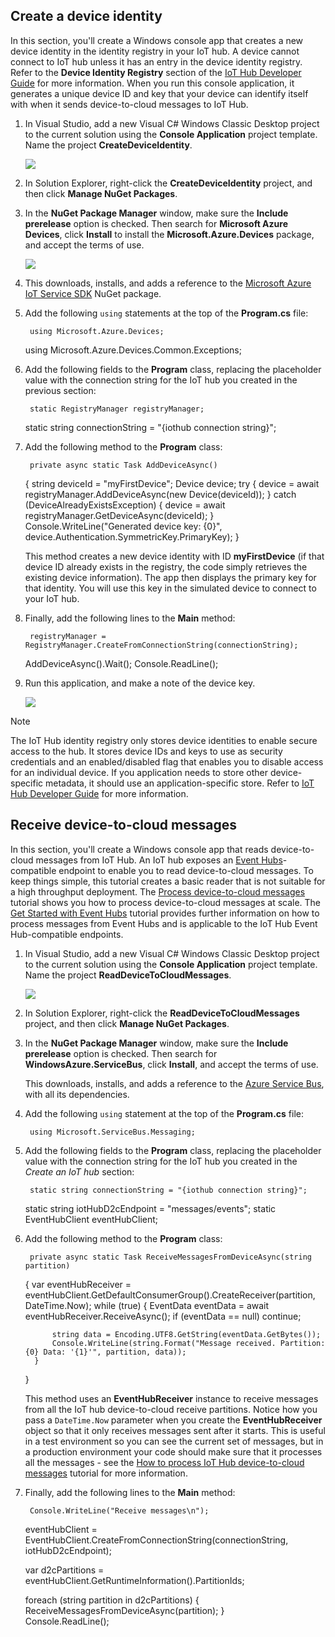 ## Create a device identity
In this section, you'll create a Windows console app that creates a new device identity in the identity registry in your IoT hub. A device cannot connect to IoT hub unless it has an entry in the device identity registry. Refer to the **Device Identity Registry** section of the [IoT Hub Developer Guide](iot-hub-devguide.md#identityregistry) for more information. When you run this console application, it generates a unique device ID and key that your device can identify itself with when it sends device-to-cloud messages to IoT Hub.

1. In Visual Studio, add a new Visual C# Windows Classic Desktop project to the current solution using the **Console  Application** project template. Name the project **CreateDeviceIdentity**.

    ![][10]

2. In Solution Explorer, right-click the **CreateDeviceIdentity** project, and then click **Manage NuGet Packages**.

3. In the **NuGet Package Manager** window, make sure the **Include prerelease** option is checked. Then search for **Microsoft Azure Devices**, click **Install** to install the **Microsoft.Azure.Devices** package, and accept the terms of use.

    ![][11]

4. This downloads, installs, and adds a reference to the [Microsoft Azure IoT Service SDK](https://www.nuget.org/packages/Microsoft.Azure.Devices/) NuGet package.

5. Add the following `using` statements at the top of the **Program.cs** file:

        using Microsoft.Azure.Devices;
     using Microsoft.Azure.Devices.Common.Exceptions;
6. Add the following fields to the **Program** class, replacing the placeholder value with the connection string for the IoT hub you created in the previous section:

        static RegistryManager registryManager;
     static string connectionString = "{iothub connection string}";
7. Add the following method to the **Program** class:

        private async static Task AddDeviceAsync()
     {
         string deviceId = "myFirstDevice";
         Device device;
         try
         {
             device = await registryManager.AddDeviceAsync(new Device(deviceId));
         }
         catch (DeviceAlreadyExistsException)
         {
             device = await registryManager.GetDeviceAsync(deviceId);
         }
         Console.WriteLine("Generated device key: {0}", device.Authentication.SymmetricKey.PrimaryKey);
     }

    This method creates a new device identity with ID **myFirstDevice** (if that device ID already exists in the registry, the code simply retrieves the existing device information). The app then displays the primary key for that identity. You will use this key in the simulated device to connect to your IoT hub.

8. Finally, add the following lines to the **Main** method:

        registryManager = RegistryManager.CreateFromConnectionString(connectionString);
     AddDeviceAsync().Wait();
     Console.ReadLine();
9. Run this application, and make a note of the device key.

    ![][12]


> [!NOTE]
> The IoT Hub identity registry only stores device identities to enable secure access to the hub. It stores device IDs and keys to use as security credentials and an enabled/disabled flag that enables you to disable access for an individual device. If you application needs to store other device-specific metadata, it should use an application-specific store. Refer to [IoT Hub Developer Guide](iot-hub-devguide.md#identityregistry) for more information.
> 
> 
## Receive device-to-cloud messages
In this section, you'll create a Windows console app that reads device-to-cloud messages from IoT Hub. An IoT hub exposes an [Event Hubs](event-hubs-overview.md)-compatible endpoint to enable you to read device-to-cloud messages. To keep things simple, this tutorial creates a basic reader that is not suitable for a high throughput deployment. The [Process device-to-cloud messages](iot-hub-csharp-csharp-process-d2c.md) tutorial shows you how to process device-to-cloud messages at scale. The [Get Started with Event Hubs](event-hubs-csharp-ephcs-getstarted.md) tutorial provides further information on how to process messages from Event Hubs and is applicable to the IoT Hub Event Hub-compatible endpoints.

1. In Visual Studio, add a new Visual C# Windows Classic Desktop project to the current solution using the **Console  Application** project template. Name the project **ReadDeviceToCloudMessages**.

    ![][10]

2. In Solution Explorer, right-click the **ReadDeviceToCloudMessages** project, and then click **Manage NuGet Packages**.

3. In the **NuGet Package Manager** window, make sure the **Include prerelease** option is checked. Then search for **WindowsAzure.ServiceBus**, click **Install**, and accept the terms of use.

    This downloads, installs, and adds a reference to the [Azure Service Bus](https://www.nuget.org/packages/WindowsAzure.ServiceBus), with all its dependencies.

4. Add the following `using` statement at the top of the **Program.cs** file:

        using Microsoft.ServiceBus.Messaging;
5. Add the following fields to the **Program** class, replacing the placeholder value with the connection string for the IoT hub you created in the *Create an IoT hub* section:

        static string connectionString = "{iothub connection string}";
     static string iotHubD2cEndpoint = "messages/events";
     static EventHubClient eventHubClient;
6. Add the following method to the **Program** class:

        private async static Task ReceiveMessagesFromDeviceAsync(string partition)
     {
         var eventHubReceiver = eventHubClient.GetDefaultConsumerGroup().CreateReceiver(partition, DateTime.Now);
         while (true)
         {
             EventData eventData = await eventHubReceiver.ReceiveAsync();
             if (eventData == null) continue;

             string data = Encoding.UTF8.GetString(eventData.GetBytes());
             Console.WriteLine(string.Format("Message received. Partition: {0} Data: '{1}'", partition, data));
         }
     }

    This method uses an **EventHubReceiver** instance to receive messages from all the IoT hub device-to-cloud receive partitions. Notice how you pass a `DateTime.Now` parameter when you create the **EventHubReceiver** object so that it only receives messages sent after it starts. This is useful in a test environment so you can see the current set of messages, but in a production environment your code should make sure that it processes all the messages - see the [How to process IoT Hub device-to-cloud messages](iot-hub-csharp-csharp-process-d2c.md) tutorial for more information.

7. Finally, add the following lines to the **Main** method:

        Console.WriteLine("Receive messages\n");
     eventHubClient = EventHubClient.CreateFromConnectionString(connectionString, iotHubD2cEndpoint);

     var d2cPartitions = eventHubClient.GetRuntimeInformation().PartitionIds;

     foreach (string partition in d2cPartitions)
     {
        ReceiveMessagesFromDeviceAsync(partition);
     }  
     Console.ReadLine();



<!-- Links -->

[lnk-eventhubs-tutorial]: event-hubs-csharp-ephcs-getstarted.md
[lnk-devguide-identity]: iot-hub-devguide.md#identityregistry
[lnk-servicebus-nuget]: https://www.nuget.org/packages/WindowsAzure.ServiceBus
[lnk-event-hubs-overview]: event-hubs-overview.md

[lnk-nuget-service-sdk]: https://www.nuget.org/packages/Microsoft.Azure.Devices/
[lnk-processd2c-tutorial]: iot-hub-csharp-csharp-process-d2c.md

<!-- Images -->

[10]: ./media/iot-hub-getstarted-cloud-csharp/create-identity-csharp1.png
[11]: ./media/iot-hub-getstarted-cloud-csharp/create-identity-csharp2.png
[12]: ./media/iot-hub-getstarted-cloud-csharp/create-identity-csharp3.png
